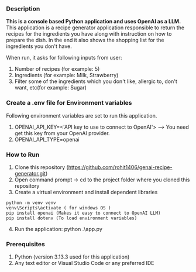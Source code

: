 ### Description
**This is a console based Python application and uses OpenAI as a LLM.**  
This application is a recipe generator application responsible to return the recipes for the ingredients you have along with instruction on how to prepare the dish. In the end it also shows the shopping list for the ingredients you don't have.

When run, it asks for following inputs from user:
1. Number of recipes (for example: 5)
2. Ingredients (for example: Milk, Strawberry)
3. Filter some of the ingredients which you don't like, allergic to, don't want, etc(for example: Sugar)

### Create a .env file for Environment variables
Following environment variables are set to run this application.
1. OPENAI_API_KEY=<'API key to use to connect to OpenAI'> --> You need get this key from your OpenAI provider.
2. OPENAI_API_TYPE=openai

### How to Run
1. Clone this repository (https://github.com/rohit1406/genai-recipe-generator.git)
2. Open command prompt -> cd to the project folder where you cloned this repository
3. Create a virtual environment and install dependent libraries
```
python -m venv venv
venv\Scripts\activate ( for windows OS )
pip install openai (Makes it easy to connect to OpenAI LLM)
pip install dotenv (To load environment variables)
```
4. Run the application: python .\app.py


### Prerequisites
1. Python (version 3.13.3 used for this application)
2. Any text editor or Visual Studio Code or any preferred IDE